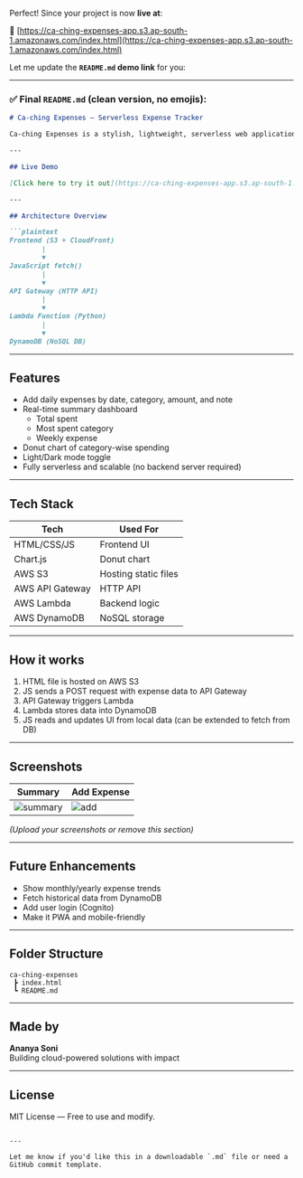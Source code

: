 Perfect! Since your project is now **live at**:

🔗 [https://ca-ching-expenses-app.s3.ap-south-1.amazonaws.com/index.html](https://ca-ching-expenses-app.s3.ap-south-1.amazonaws.com/index.html)

Let me update the **`README.md` demo link** for you:

---

### ✅ Final `README.md` (clean version, no emojis):

```markdown
# Ca-ching Expenses — Serverless Expense Tracker

Ca-ching Expenses is a stylish, lightweight, serverless web application built to help users effortlessly track their spending across categories over time. Built with HTML/CSS/JS, powered by AWS Lambda, API Gateway, DynamoDB, and hosted via S3 + CloudFront.

---

## Live Demo

[Click here to try it out](https://ca-ching-expenses-app.s3.ap-south-1.amazonaws.com/index.html)

---

## Architecture Overview

```plaintext
Frontend (S3 + CloudFront)
        |
        ▼
JavaScript fetch()
        |
        ▼
API Gateway (HTTP API)
        |
        ▼
Lambda Function (Python)
        |
        ▼
DynamoDB (NoSQL DB)
```

---

## Features

- Add daily expenses by date, category, amount, and note
- Real-time summary dashboard
  - Total spent
  - Most spent category
  - Weekly expense
- Donut chart of category-wise spending
- Light/Dark mode toggle
- Fully serverless and scalable (no backend server required)

---

## Tech Stack

| Tech            | Used For             |
|----------------|----------------------|
| HTML/CSS/JS     | Frontend UI          |
| Chart.js        | Donut chart          |
| AWS S3          | Hosting static files |
| AWS API Gateway | HTTP API             |
| AWS Lambda      | Backend logic        |
| AWS DynamoDB    | NoSQL storage        |

---

## How it works

1. HTML file is hosted on AWS S3
2. JS sends a POST request with expense data to API Gateway
3. API Gateway triggers Lambda
4. Lambda stores data into DynamoDB
5. JS reads and updates UI from local data (can be extended to fetch from DB)

---

## Screenshots

| Summary | Add Expense |
|--------|-------------|
| ![summary](./screenshots/summary.png) | ![add](./screenshots/add.png) |

_(Upload your screenshots or remove this section)_

---

## Future Enhancements

- Show monthly/yearly expense trends
- Fetch historical data from DynamoDB
- Add user login (Cognito)
- Make it PWA and mobile-friendly

---

## Folder Structure

```
ca-ching-expenses
 ┣ index.html
 ┗ README.md
```

---

## Made by

**Ananya Soni**  
Building cloud-powered solutions with impact

---

## License

MIT License — Free to use and modify.
```

---

Let me know if you'd like this in a downloadable `.md` file or need a GitHub commit template.

